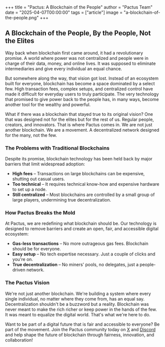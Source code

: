 +++
title = "Pactus: A Blockchain of the People"
author = "Pactus Team"
date = "2025-04-07T00:00:00"
tags = ["article"]
image = "a-blockchain-of-the-people.png"
+++

## A Blockchain of the People, By the People, Not the Elites

Way back when blockchain first came around, it had a revolutionary promise. A world where power was not
centralized and people were in charge of their data, money, and online lives. It was supposed to
eliminate intermediaries and give every individual an equal chance.

But somewhere along the way, that vision got lost. Instead of an ecosystem built for everyone,
blockchain has become a space dominated by a select few. High transaction fees, complex setups,
and centralized control have made it difficult for everyday users to truly participate. The very
technology that promised to give power back to the people has, in many ways, become another tool
for the wealthy and powerful.

What if there was a blockchain that stayed true to its original vision? One that was designed
not for the elites but for the rest of us. Regular people, creators, and innovators.
That is where Pactus comes in. We are not just another blockchain. We are a movement.
A decentralized network designed for the many, not the few.

### The Problems with Traditional Blockchains

Despite its promise, blockchain technology has been held back by major barriers that limit
widespread adoption:

- **High fees** – Transactions on large blockchains can be expensive, shutting out casual users.
- **Too technical** – It requires technical know-how and expensive hardware to set up a node.
- **Still centralized** – Most blockchains are controlled by a small group of large players, undermining true decentralization.

### How Pactus Breaks the Mold

At Pactus, we are redefining what blockchain should be. Our technology is designed to remove barriers
and create an open, fair, and accessible digital ecosystem:

- **Gas-less transactions** – No more outrageous gas fees. Blockchain should be for everyone.
- **Easy setup** – No tech expertise necessary. Just a couple of clicks and you're on.
- **True decentralization** – No miners' pools, no delegates, just a people-driven network.

### The Pactus Vision

We're not just another blockchain. We're building a system where every single individual, no matter
where they come from, has an equal say. Decentralization shouldn't be a buzzword but a reality.
Blockchain was never meant to make the rich richer or keep power in the hands of the few. It was
meant to equalize the digital world. That's what we're here to do.

Want to be part of a digital future that is fair and accessible to everyone? Be part of the movement.
Join the Pactus community today on [X](https://x.com/pactuschain/) and [Discord](https://discord.gg/H5vZkNnXCu)
and help shape the future of blockchain through fairness, innovation, and collaboration!
